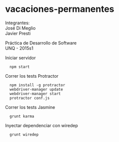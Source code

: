 # vacaciones-permanentes

Integrantes: <br />
José Di Meglio <br />
Javier Presti

Práctica de Desarrollo de Software <br />
UNQ - 2015s1

Iniciar servidor

      npm start

Correr los tests Protractor

      npm install -g protractor
      webdriver-manager update
      webdriver-manager start
      protractor conf.js

Correr los tests Jasmine

      grunt karma
	  
Inyectar dependenciar con wiredep

      grunt wiredep